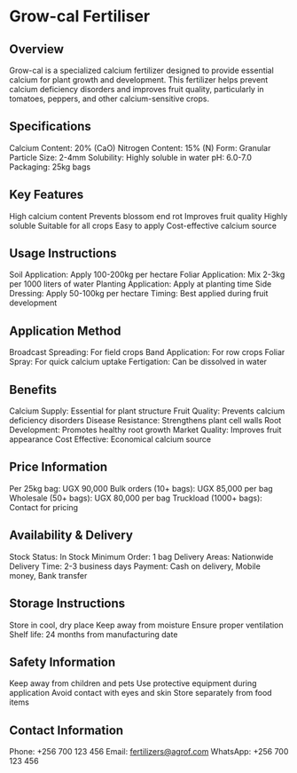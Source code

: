 # Grow-cal Fertiliser

## Overview
Grow-cal is a specialized calcium fertilizer designed to provide essential calcium for plant growth and development. This fertilizer helps prevent calcium deficiency disorders and improves fruit quality, particularly in tomatoes, peppers, and other calcium-sensitive crops.

## Specifications
Calcium Content: 20% (CaO)
Nitrogen Content: 15% (N)
Form: Granular
Particle Size: 2-4mm
Solubility: Highly soluble in water
pH: 6.0-7.0
Packaging: 25kg bags

## Key Features
High calcium content
Prevents blossom end rot
Improves fruit quality
Highly soluble
Suitable for all crops
Easy to apply
Cost-effective calcium source

## Usage Instructions
Soil Application: Apply 100-200kg per hectare
Foliar Application: Mix 2-3kg per 1000 liters of water
Planting Application: Apply at planting time
Side Dressing: Apply 50-100kg per hectare
Timing: Best applied during fruit development

## Application Method
Broadcast Spreading: For field crops
Band Application: For row crops
Foliar Spray: For quick calcium uptake
Fertigation: Can be dissolved in water

## Benefits
Calcium Supply: Essential for plant structure
Fruit Quality: Prevents calcium deficiency disorders
Disease Resistance: Strengthens plant cell walls
Root Development: Promotes healthy root growth
Market Quality: Improves fruit appearance
Cost Effective: Economical calcium source

## Price Information
Per 25kg bag: UGX 90,000
Bulk orders (10+ bags): UGX 85,000 per bag
Wholesale (50+ bags): UGX 80,000 per bag
Truckload (1000+ bags): Contact for pricing

## Availability & Delivery
Stock Status: In Stock
Minimum Order: 1 bag
Delivery Areas: Nationwide
Delivery Time: 2-3 business days
Payment: Cash on delivery, Mobile money, Bank transfer

## Storage Instructions
Store in cool, dry place
Keep away from moisture
Ensure proper ventilation
Shelf life: 24 months from manufacturing date

## Safety Information
Keep away from children and pets
Use protective equipment during application
Avoid contact with eyes and skin
Store separately from food items

## Contact Information
Phone: +256 700 123 456
Email: fertilizers@agrof.com
WhatsApp: +256 700 123 456
